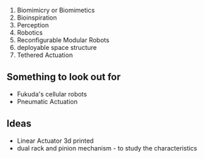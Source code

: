 1. Biomimicry or Biomimetics
2. Bioinspiration
3. Perception
4. Robotics
5. Reconfigurable Modular Robots
6. deployable space structure
7. Tethered Actuation

## Something to look out for

- Fukuda's cellular robots
- Pneumatic Actuation

## Ideas

- Linear Actuator 3d printed
- dual rack and pinion mechanism - to study the characteristics